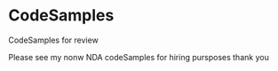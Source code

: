 # CodeSamples
CodeSamples for review 

Please see my nonw NDA codeSamples for hiring pursposes thank you 
